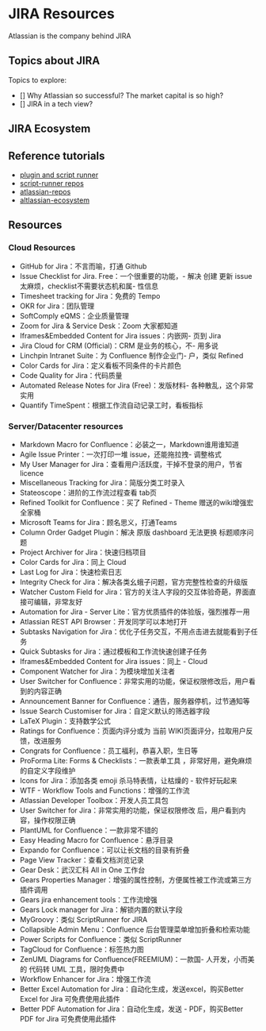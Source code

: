 # JIRA Resources

Atlassian is the company behind JIRA

## Topics about JIRA

Topics to explore:

- [] Why Atlassian so successful? The market capital is so high? 
- [] JIRA in a tech view?
## JIRA Ecosystem

## Reference tutorials

- [plugin and script runner](https://scriptrunner.adaptavist.com/5.6.7/jira/DevEnvironment.html#_connecting_intellij_idea_with_the_atlassian_source_code)
- [script-runner repos](https://bitbucket.org/Adaptavist/)
- [atlassian-repos](https://github.com/atlassian)
- [altlassian-ecosystem](https://bitbucket.org/serverecosystem/)

## Resources

### Cloud Resources

- GitHub for Jira：不言而喻，打通 Github
- Issue Checklist for Jira. Free：一个很重要的功能，- 解决 创建 更新 issue 太麻烦，checklist不需要状态机和属- 性信息
- Timesheet tracking for Jira：免费的 Tempo
- OKR for Jira：团队管理
- SoftComply eQMS：企业质量管理
- Zoom for Jira & Service Desk：Zoom 大家都知道
- Iframes&Embedded Content for Jira issues：内嵌网- 页到 Jira
- Jira Cloud for CRM (Official)：CRM 是业务的核心，不- 用多说
- Linchpin Intranet Suite：为 Confluence 制作企业门- 户，类似 Refined
- Color Cards for Jira：定义看板不同条件的卡片颜色
- Code Quality for Jira：代码质量
- Automated Release Notes for Jira (Free)：发版材料- 各种散乱，这个非常实用
- Quantify TimeSpent：根据工作流自动记录工时，看板指标

### Server/Datacenter resources

- Markdown Macro for Confluence：必装之一，Markdown谁用谁知道
- Agile Issue Printer：一次打印一堆 issue，还能拖拉拽- 调整格式
- My User Manager for Jira：查看用户活跃度，干掉不登录的用户，节省licence
- Miscellaneous Tracking for Jira：简版分类工时录入
- Stateoscope：进阶的工作流过程查看 tab页
- Refined Toolkit for Confluence：买了 Refined - Theme 赠送的wiki增强宏全家桶
- Microsoft Teams for Jira：顾名思义，打通Teams
- Column Order Gadget Plugin：解决 原版 dashboard 无法更换 标题顺序问题
- Project Archiver for Jira：快速归档项目
- Color Cards for Jira：同上 Cloud
- Last Log for Jira：快速检索日志
- Integrity Check for Jira：解决各类幺蛾子问题，官方完整性检查的升级版
- Watcher Custom Field for Jira：官方的关注人字段的交互体验奇葩，界面直接可编辑，非常友好
- Automation for Jira - Server Lite：官方优质插件的体验版，强烈推荐一用
- Atlassian REST API Browser：开发同学可以本地打开
- Subtasks Navigation for Jira：优化子任务交互，不用点击进去就能看到子任务
- Quick Subtasks for Jira：通过模板和工作流快速创建子任务
- Iframes&Embedded Content for Jira issues：同上 - Cloud
- Component Watcher for Jira：为模块增加关注者
- User Switcher for Confluence：非常实用的功能，保证权限修改后，用户看到的内容正确
- Announcement Banner for Confluence：通告，服务器停机，过节通知等
- Issue Search Customiser for Jira：自定义默认的筛选器字段
- LaTeX Plugin：支持数学公式
- Ratings for Confluence：页面内评分或为 当前 WIKI页面评分，拉取用户反馈，改进服务
- Congrats for Confluence：员工福利，恭喜入职，生日等
- ProForma Lite: Forms & Checklists：一款表单工具 ，非常好用，避免麻烦的自定义字段维护
- Icons for Jira：添加各类 emoji 杀马特表情，让枯燥的 - 软件好玩起来
- WTF - Workflow Tools and Functions：增强的工作流
- Atlassian Developer Toolbox：开发人员工具包
- User Switcher for Jira：非常实用的功能，保证权限修改 后，用户看到内容，操作权限正确
- PlantUML for Confluence：一款非常不错的
- Easy Heading Macro for Confluence：悬浮目录
- Expando for Confluence：可以让长文档的目录有折叠
- Page View Tracker：查看文档浏览记录
- Gear Desk：武汉汇科 All in One 工作台
- Gears Properties Manager：增强的属性控制，方便属性被工作流或第三方插件调用
- Gears jira enhancement tools：工作流增强
- Gears Lock manager for Jira：解锁内置的默认字段
- MyGroovy：类似 ScriptRunner for JIRA
- Collapsible Admin Menu：Confluence 后台管理菜单增加折叠和检索功能
- Power Scripts for Confluence：类似 ScriptRunner
- TagCloud for Confluence：标签热力图
- ZenUML Diagrams for Confluence(FREEMIUM)：一款国- 人开发，小而美的 代码转 UML 工具，限时免费中
- Workflow Enhancer for Jira：增强工作流
- Better Excel Automation for Jira：自动化生成，发送excel，购买Better Excel for Jira 可免费使用此插件
- Better PDF Automation for Jira：自动化生成，发送 - PDF，购买Better PDF for Jira 可免费使用此插件